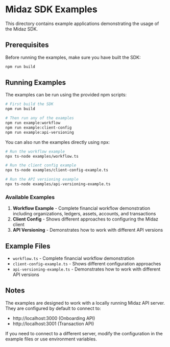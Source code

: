 # Midaz SDK Examples

This directory contains example applications demonstrating the usage of the Midaz SDK.

## Prerequisites

Before running the examples, make sure you have built the SDK:

```bash
npm run build
```

## Running Examples

The examples can be run using the provided npm scripts:

```bash
# First build the SDK
npm run build

# Then run any of the examples
npm run example:workflow
npm run example:client-config
npm run example:api-versioning
```

You can also run the examples directly using npx:

```bash
# Run the workflow example
npx ts-node examples/workflow.ts

# Run the client config example
npx ts-node examples/client-config-example.ts

# Run the API versioning example
npx ts-node examples/api-versioning-example.ts
```

### Available Examples

1. **Workflow Example** - Complete financial workflow demonstration including organizations, ledgers, assets, accounts, and transactions
2. **Client Config** - Shows different approaches to configuring the Midaz client
3. **API Versioning** - Demonstrates how to work with different API versions

## Example Files

- `workflow.ts` - Complete financial workflow demonstration
- `client-config-example.ts` - Shows different configuration approaches
- `api-versioning-example.ts` - Demonstrates how to work with different API versions

## Notes

The examples are designed to work with a locally running Midaz API server. They are configured by default to connect to:

- http://localhost:3000 (Onboarding API)
- http://localhost:3001 (Transaction API)

If you need to connect to a different server, modify the configuration in the example files or use environment variables.
